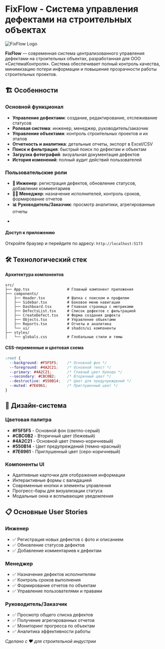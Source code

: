 # FixFlow - Система управления дефектами на строительных объектах

![FixFlow Logo](https://img.shields.io/badge/FixFlow-v1.0-4A2C21?style=for-the-badge&logo=construction&logoColor=white)

**FixFlow** — современная система централизованного управления дефектами на строительных объектах, разработанная для ООО «СистемаКонтроля». Система обеспечивает полный контроль качества, минимизацию потери информации и повышение прозрачности работы строительных проектов.

## 🏗️ Особенности

### Основной функционал
- **Управление дефектами**: создание, редактирование, отслеживание статусов
- **Ролевая система**: инженер, менеджер, руководитель/заказчик
- **Управление объектами**: контроль строительных проектов и их этапов
- **Отчетность и аналитика**: детальные отчеты, экспорт в Excel/CSV
- **Поиск и фильтрация**: быстрый поиск по дефектам и объектам
- **Загрузка фотографий**: визуальная документация дефектов
- **История изменений**: полный аудит действий пользователей

### Пользовательские роли
- **👷 Инженер**: регистрация дефектов, обновление статусов, добавление комментариев
- **👨‍💼 Менеджер**: назначение исполнителей, контроль сроков, формирование отчетов
- **📊 Руководитель/Заказчик**: просмотр аналитики, агрегированные отчеты
+

#### Доступ к приложению
Откройте браузер и перейдите по адресу: `http://localhost:5173`

## 🛠️ Технологический стек

#### Архитектура компонентов
```
src/
├── App.tsx                 # Главный компонент приложения
├── components/            
│   ├── Header.tsx          # Шапка с поиском и профилем
│   ├── Sidebar.tsx         # Боковое меню навигации
│   ├── Dashboard.tsx       # Главная страница с метриками
│   ├── DefectsList.tsx     # Список дефектов с фильтрацией
│   ├── CreateDefect.tsx    # Форма создания дефекта
│   ├── Objects.tsx         # Управление объектами
│   ├── Reports.tsx         # Отчеты и аналитика
│   └── ui/                 # shadcn/ui компоненты
├── styles/
│   └── globals.css         # Глобальные стили и темы
```

#### CSS-переменные и цветовая схема
```css
:root {
  --background: #F5F5F5;    /* Основной фон */
  --foreground: #4A2C21;    /* Основной текст */
  --primary: #4A2C21;       /* Главный цвет бренда */
  --secondary: #CBC0B2;     /* Вторичный цвет */
  --destructive: #550B14;   /* Цвет для предупреждений */
  --muted: #7E6961;         /* Приглушенный цвет */
}
```

## 🎨 Дизайн-система

### Цветовая палитра
- **#F5F5F5** - Основной фон (светло-серый)
- **#CBC0B2** - Вторичный цвет (бежевый)
- **#4A2C21** - Основной цвет (темно-коричневый) 
- **#550B14** - Цвет предупреждений (темно-красный)
- **#7E6961** - Приглушенный цвет (серо-коричневый)

### Компоненты UI
- Адаптивные карточки для отображения информации
- Интерактивные формы с валидацией
- Современные кнопки и элементы управления
- Прогресс-бары для визуализации статуса
- Модальные окна и всплывающие уведомления

## 📋 Основные User Stories

### Инженер
- ✅ Регистрация новых дефектов с фото и описанием
- ✅ Обновление статусов дефектов
- ✅ Добавление комментариев к дефектам

### Менеджер
- ✅ Назначение дефектов исполнителям
- ✅ Контроль сроков выполнения
- ✅ Формирование отчетов по объектам
- ✅ Управление пользователями и правами

### Руководитель/Заказчик
- ✅ Просмотр общего списка дефектов
- ✅ Получение агрегированных отчетов
- ✅ Мониторинг прогресса по объектам
- ✅ Аналитика эффективности работы



*Сделано с ❤️ для строительной индустрии*
